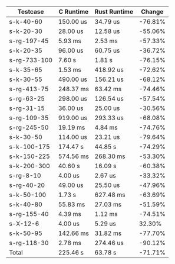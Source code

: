|     Testcase     |  C Runtime  | Rust Runtime |  Change  |
|------------------|-------------|--------------|----------|
|    s-k-40-60     |   150.00 us |     34.79 us |  -76.81% |
|    s-k-20-30     |    28.00 us |     12.58 us |  -55.06% |
|   s-rg-197-45    |     5.93 ms |      2.53 ms |  -57.33% |
|    s-k-20-35     |    96.00 us |     60.75 us |  -36.72% |
|   s-rg-733-100   |      7.60 s |       1.81 s |  -76.15% |
|    s-k-35-65     |     1.53 ms |    418.92 us |  -72.62% |
|    s-k-30-55     |   490.00 us |    156.21 us |  -68.12% |
|   s-rg-413-75    |   248.37 ms |     63.42 ms |  -74.46% |
|    s-rg-63-25    |   298.00 us |    126.54 us |  -57.54% |
|    s-rg-31-15    |    36.00 us |     25.00 us |  -30.56% |
|   s-rg-109-35    |   919.00 us |    293.33 us |  -68.08% |
|   s-rg-245-50    |    19.19 ms |      4.84 ms |  -74.76% |
|    s-k-30-50     |   114.00 us |     23.21 us |  -79.64% |
|   s-k-100-175    |    174.47 s |      44.85 s |  -74.29% |
|   s-k-150-225    |   574.56 ms |    268.30 ms |  -53.30% |
|   s-k-200-300    |     40.60 s |      16.09 s |  -60.38% |
|    s-rg-8-10     |     4.00 us |      2.67 us |  -33.32% |
|    s-rg-40-20    |    49.00 us |     25.50 us |  -47.96% |
|    s-k-50-100    |      1.73 s |    627.48 ms |  -63.69% |
|    s-k-40-80     |    55.83 ms |     27.03 ms |  -51.59% |
|   s-rg-155-40    |     4.39 ms |      1.12 ms |  -74.51% |
|     s-X-12-6     |     4.00 us |      5.29 us |   32.30% |
|    s-k-50-95     |   142.66 ms |     31.82 ms |  -77.70% |
|   s-rg-118-30    |     2.78 ms |    274.46 us |  -90.12% |
|      Total       |    225.46 s |      63.78 s |  -71.71% |
